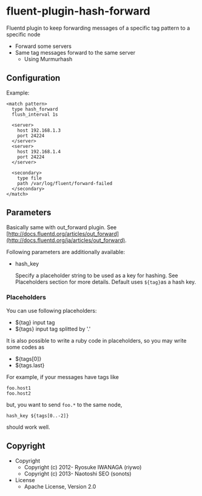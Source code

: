 # fluent-plugin-hash-forward

Fluentd plugin to keep forwarding messages of a specific tag pattern to a specific node

- Forward some servers
- Same tag messages forward to the same server
    - Using Murmurhash

## Configuration

Example:

    <match pattern>
      type hash_forward
      flush_interval 1s
    
      <server>
        host 192.168.1.3
        port 24224
      </server>
      <server>
        host 192.168.1.4
        port 24224
      </server>
    
      <secondary>
        type file
        path /var/log/fluent/forward-failed
      </secondary>
    </match>

## Parameters

Basically same with out\_forward plugin. See [http://docs.fluentd.org/articles/out_forward](http://docs.fluentd.org/ja/articles/out_forward). 

Following parameters are additionally available:

* hash\_key

    Specify a placeholder string to be used as a key for hashing. See Placeholders section for more details. Default uses `${tag}`as a hash key.

### Placeholders

You can use following placeholders:

* ${tag} input tag
* ${tags} input tag splitted by '.'

It is also possible to write a ruby code in placeholders, so you may write some codes as

* ${tags[0]}
* ${tags.last}

For example, if your messages have tags like

    foo.host1
    foo.host2

but, you want to send `foo.*` to the same node, 

    hash_key ${tags[0..-2]}

should work well. 

## Copyright

* Copyright
  * Copyright (c) 2012- Ryosuke IWANAGA (riywo)
  * Copyright (c) 2013- Naotoshi SEO (sonots)
* License
  * Apache License, Version 2.0
